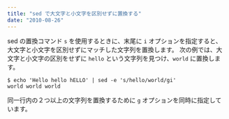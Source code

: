 ```yaml
---
title: "sed で大文字と小文字を区別せずに置換する"
date: "2010-08-26"
---
```



sed の置換コマンド `s` を使用するときに、末尾に `i` オプションを指定すると、大文字と小文字を区別せずにマッチした文字列を置換します。
次の例では、大文字と小文字の区別をせずに `hello` という文字列を見つけ、`world` に置換します。

~~~
$ echo 'Hello hello hELLO' | sed -e 's/hello/world/gi'
world world world
~~~

同一行内の２つ以上の文字列を置換するために `g` オプションを同時に指定しています。

